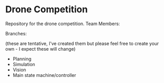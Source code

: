 # Drone Competition 

Repository for the drone competition. 
Team Members: 

Branches: 

(these are tentative, I've created them but please feel free to create your own - I expect these will change) 

* Planning 
* Simulation 
* Vision 
* Main state machine/controller


